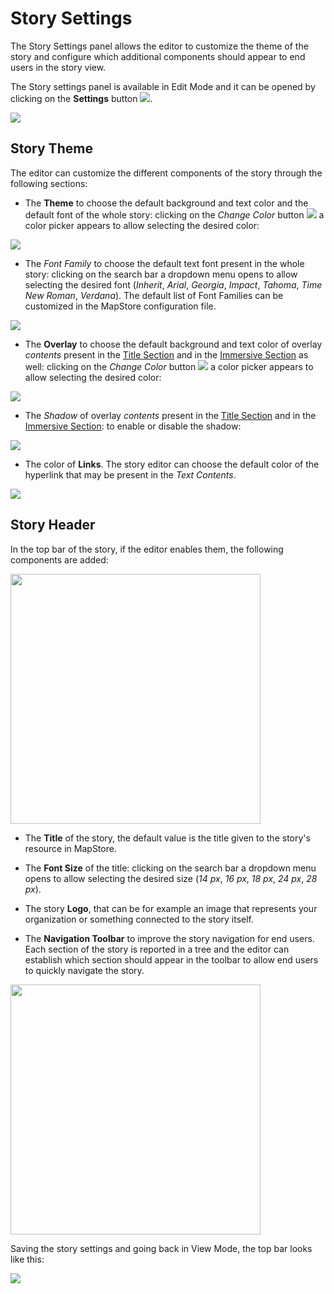 # Story Settings

The Story Settings panel allows the editor to customize the theme of the story and configure which additional components should appear to end users in the story view.

The Story settings panel is available in Edit Mode and it can be opened by clicking on the **Settings** button <img src="../img/button/setting-button.jpg" class="ms-docbutton"/>.

<img src="../img/story-setting/story-settings-2.jpg" class="ms-docimage" style="max-width:400px"/>

## Story Theme

The editor can customize the different components of the story through the following sections:

* The **Theme** to choose the default background and text color and the default font of the whole story: clicking on the *Change Color* button <img src="../img/button/color-picker.jpg" class="ms-docbutton"/> a color picker appears to allow selecting the desired color:

<img src="../img/story-setting/theme.gif" class="ms-docimage"/>

* The *Font Family* to choose the default text font present in the whole story: clicking on the search bar a dropdown menu opens to allow selecting the desired font (*Inherit*, *Arial*, *Georgia*, *Impact*, *Tahoma*, *Time New Roman*, *Verdana*). The default list of Font Families can be customized in the MapStore configuration file.

<img src="../img/story-setting/font_family.gif" class="ms-docimage"/>

* The **Overlay** to choose the default background and text color of overlay *contents* present in the [Title Section](title-section.md#content) and in the [Immersive Section](immersive-section.md#content) as well: clicking on the *Change Color* button <img src="../img/button/color-picker.jpg" class="ms-docbutton"/> a color picker appears to allow selecting the desired color:

<img src="../img/story-setting/overlay.gif" class="ms-docimage"/>

* The *Shadow* of overlay *contents* present in the [Title Section](title-section.md#content) and in the [Immersive Section](immersive-section.md#content): to enable or disable the shadow:

<img src="../img/story-setting/shadow.gif" class="ms-docimage"/>

* The color of **Links**. The story editor can choose the default color of the hyperlink that may be present in the *Text Contents*.

<img src="../img/story-setting/links.gif" class="ms-docimage"/>

## Story Header

In the top bar of the story, if the editor enables them, the following components are added:

<img src="../img/story-setting/story_header.jpg" class="ms-docimage" width="400px"/>

* The **Title** of the story, the default value is the title given to the story's resource in MapStore.

* The **Font Size** of the title: clicking on the search bar a dropdown menu opens to allow selecting the desired size (*14 px*, *16 px*, *18 px*, *24 px*, *28 px*).

* The story **Logo**, that can be for example an image that represents your organization or something connected to the story itself.

* The **Navigation Toolbar** to improve the story navigation for end users. Each section of the story is reported in a tree and the editor can establish which section should appear in the toolbar to allow end users to quickly navigate the story.

<img src="../img/story-setting/enable-navabar.gif" class="ms-docimage" width="400px"/>

Saving the story settings and going back in View Mode, the top bar looks like this:

<img src="../img/story-setting/top-bar-setting.jpg" class="ms-docimage"/>
